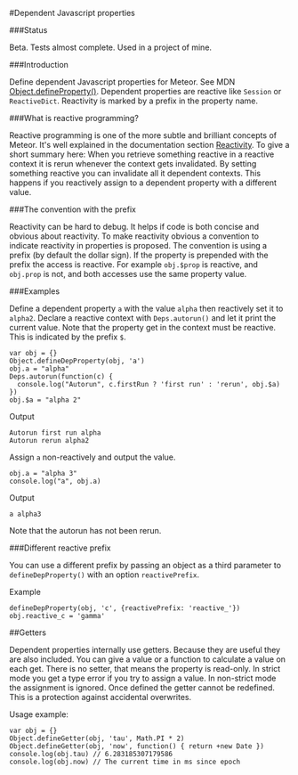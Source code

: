 #Dependent Javascript properties

###Status

Beta. Tests almost complete. Used in a project of mine.

###Introduction

Define dependent Javascript properties for Meteor. See MDN [Object.defineProperty()](https://developer.mozilla.org/en-US/docs/Web/JavaScript/Reference/Global_Objects/Object/defineProperty). Dependent properties are reactive like `Session` or `ReactiveDict`. Reactivity is marked by a prefix in the property name. 

###What is reactive programming?

Reactive programming is one of the more subtle and brilliant concepts of Meteor. It's well explained in the documentation section [Reactivity](https://docs.meteor.com/#reactivity). To give a short summary here: When you retrieve something reactive in a reactive context it is rerun whenever the context gets invalidated. By setting something reactive you can invalidate all it dependent contexts. This happens if you reactively assign to a dependent property with a different value.

###The convention with the prefix

Reactivity can be hard to debug. It helps if code is both concise and obvious about reactivity. To make reactivity obvious a convention to indicate reactivity in properties is proposed. The convention is using a prefix (by default the dollar sign). If the property is prepended with the prefix the access is reactive. For example `obj.$prop` is reactive, and `obj.prop` is not, and both accesses use the same property value.

###Examples

Define a dependent property `a` with the value `alpha` then reactively set it to `alpha2`. Declare a reactive context with `Deps.autorun()` and let it print the current value. Note that the property get in the context must be reactive. This is indicated by the prefix `$`.

    var obj = {}
    Object.defineDepProperty(obj, 'a')
    obj.a = "alpha"
    Deps.autorun(function(c) {
      console.log("Autorun", c.firstRun ? 'first run' : 'rerun', obj.$a) 
    })
    obj.$a = "alpha 2"

Output

    Autorun first run alpha
    Autorun rerun alpha2

Assign `a` non-reactively and output the value.

    obj.a = "alpha 3"
    console.log("a", obj.a)

Output

    a alpha3

Note that the autorun has not been rerun.

###Different reactive prefix

You can use a different prefix by passing an object as a third parameter to
`defineDepProperty()` with an option `reactivePrefix`.

Example

    defineDepProperty(obj, 'c', {reactivePrefix: 'reactive_'})
    obj.reactive_c = 'gamma'


##Getters

Dependent properties internally use getters. Because they are useful they are also included. You can give a value or a function to calculate a value on each get. There is no setter, that means the property is read-only. In strict mode you get a type error if you try to assign a value. In non-strict mode the assignment is ignored. Once defined the getter cannot be redefined. This is a protection against accidental overwrites.

Usage example:

    var obj = {}
    Object.defineGetter(obj, 'tau', Math.PI * 2)
    Object.defineGetter(obj, 'now', function() { return +new Date })
    console.log(obj.tau) // 6.283185307179586
    console.log(obj.now) // The current time in ms since epoch
